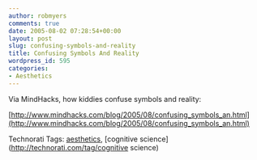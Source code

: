 ```yaml
---
author: robmyers
comments: true
date: 2005-08-02 07:28:54+00:00
layout: post
slug: confusing-symbols-and-reality
title: Confusing Symbols And Reality
wordpress_id: 595
categories:
- Aesthetics
---
```


  
Via MindHacks, how kiddies confuse symbols and reality:  


  
[http://www.mindhacks.com/blog/2005/08/confusing_symbols_an.html](http://www.mindhacks.com/blog/2005/08/confusing_symbols_an.html)  


  


Technorati Tags: [aesthetics](http://technorati.com/tag/aesthetics), [cognitive science](http://technorati.com/tag/cognitive science)

  


